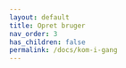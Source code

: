 ```yaml
---
layout: default
title: Opret bruger
nav_order: 3
has_children: false
permalink: /docs/kom-i-gang
---
```

